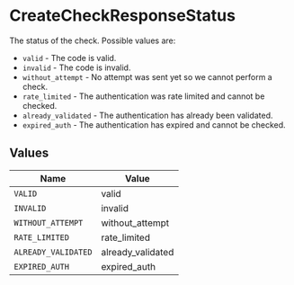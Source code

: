 # CreateCheckResponseStatus

The status of the check. Possible values are:
  * `valid` - The code is valid.
  * `invalid` - The code is invalid.
  * `without_attempt` - No attempt was sent yet so we cannot perform a check.
  * `rate_limited` - The authentication was rate limited and cannot be checked.
  * `already_validated` - The authentication has already been validated.
  * `expired_auth` - The authentication has expired and cannot be checked.



## Values

| Name                | Value               |
| ------------------- | ------------------- |
| `VALID`             | valid               |
| `INVALID`           | invalid             |
| `WITHOUT_ATTEMPT`   | without_attempt     |
| `RATE_LIMITED`      | rate_limited        |
| `ALREADY_VALIDATED` | already_validated   |
| `EXPIRED_AUTH`      | expired_auth        |